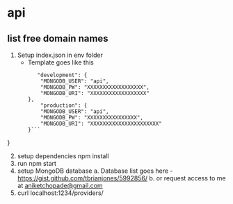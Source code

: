 # api
## list free domain names
1. Setup index.json in env folder
    - Template goes like this 
        ```{
           "development": {
            "MONGODB_USER": "api",
            "MONGODB_PW": "XXXXXXXXXXXXXXXXXX",
            "MONGODB_URI": "XXXXXXXXXXXXXXXXXX"
        }, 
            "production": {      
            "MONGODB_USER": "api",
            "MONGODB_PW": "XXXXXXXXXXXXXXXX",
            "MONGODB_URI": "XXXXXXXXXXXXXXXXXXXXXX"
        }```
}

2. setup dependencies npm install
3. run npm start
4. setup MongoDB database 
    a. Database list goes here - https://gist.github.com/tbrianjones/5992856/
    b. or request access to me at aniketchopade@gmail.com
5. curl localhost:1234/providers/<domain-name>
